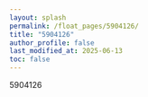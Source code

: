 ```yaml
---
layout: splash
permalink: /float_pages/5904126/
title: "5904126"
author_profile: false
last_modified_at: 2025-06-13
toc: false
---
```

 
5904126
